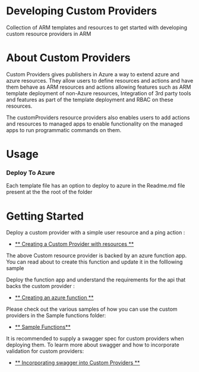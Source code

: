 # Developing Custom Providers
Collection of ARM templates and resources to get started with developing custom resource providers in ARM 


# About Custom Providers

Custom Providers gives publishers in Azure a way to extend azure and azure resources. They allow users to define resources and actions and have them behave as ARM resources and actions allowing features such as ARM template deployment of non-Azure resources, Integration of 3rd party tools and features as part of the template deployment and RBAC on these resources.

The customProviders resource providers also enables users to add actions and resources to managed apps to enable functionality on the managed apps to run programmatic commands on them.

# Usage

### Deploy To Azure
Each template file has an option to deploy to azure in the Readme.md file present at the the root of the folder


# Getting Started

Deploy a custom provider with a simple user resource and a ping action : 
+ [** Creating a Custom Provider with resources **](CustomRPWithFunction/README.md)

The above Custom resource provider is backed by an azure function app. You can read about to create this function and update it in the folllowing sample

Deploy the function app and understand the requirements for the api that backs the custom provider : 
+ [** Creating an azure function **](/SampleFunction/CSharpSimpleProvider/README.md)

Please check out the various samples of how you can use the custom providers in the Sample functions folder:
+ [** Sample Functions**](/SampleFunction/CSharpSimpleProvider/README.md)

It is recommended to supply a swagger spec for custom providers when deploying them. 
To learm more about swagger and how to incorporate validation for custom providers:
+ [** Incorporating swagger into Custom Providers **](CustomRPWithSwagger/README.md)








